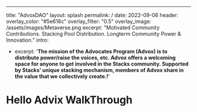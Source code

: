 ---
title: "AdvoxDAO"
layout: splash
permalink: /
date: 2022-09-06
header:
  overlay_color: "#5e616c"
  overlay_filter: "0.5"
  overlay_image: /assets/images/Metaverse.png
excerpt: "Motivated Community Contributions. Stacking Pool Distribution. Longterm Community Power & Innovation."
intro: 
  - excerpt: '**The mission of the Advocates Program (Advox) is to distribute power/raise the voices, etc. Advox offers a welcoming space for anyone to get involved in the Stacks community. Supported by Stacks’ unique stacking mechanism, members of Advox share in the value that we collectively create.!**' 
  
  # Hello Advix WalkThrough
